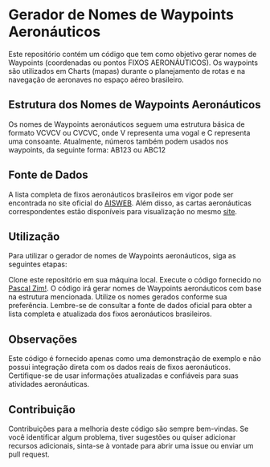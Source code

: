 # Gerador de Nomes de Waypoints Aeronáuticos
Este repositório contém um código que tem como objetivo gerar nomes de Waypoints (coordenadas ou pontos FIXOS AERONÁUTICOS). Os waypoints são utilizados em Charts (mapas) durante o planejamento de rotas e na navegação de aeronaves no espaço aéreo brasileiro.

## Estrutura dos Nomes de Waypoints Aeronáuticos
Os nomes de Waypoints aeronáuticos seguem uma estrutura básica de formato VCVCV ou CVCVC, onde V representa uma vogal e C representa uma consoante.
Atualmente, números também podem usados nos waypoints, da seguinte forma:
AB123 ou ABC12

## Fonte de Dados
A lista completa de fixos aeronáuticos brasileiros em vigor pode ser encontrada no site oficial do [AISWEB](https://aisweb.decea.mil.br/?i=espaco-aereo&p=fixos  ). Além disso, as cartas aeronáuticas correspondentes estão disponíveis para visualização no mesmo [site](https://aisweb.decea.mil.br/?i=cartas&p=rotas).

## Utilização
Para utilizar o gerador de nomes de Waypoints aeronáuticos, siga as seguintes etapas:

Clone este repositório em sua máquina local.
Execute o código fornecido no [Pascal Zim!](http://pascalzimbr.blogspot.com/).
O código irá gerar nomes de Waypoints aeronáuticos com base na estrutura mencionada.
Utilize os nomes gerados conforme sua preferência.
Lembre-se de consultar a fonte de dados oficial para obter a lista completa e atualizada dos fixos aeronáuticos brasileiros.

## Observações
Este código é fornecido apenas como uma demonstração de exemplo e não possui integração direta com os dados reais de fixos aeronáuticos. Certifique-se de usar informações atualizadas e confiáveis para suas atividades aeronáuticas.

## Contribuição
Contribuições para a melhoria deste código são sempre bem-vindas. Se você identificar algum problema, tiver sugestões ou quiser adicionar recursos adicionais, sinta-se à vontade para abrir uma issue ou enviar um pull request.

